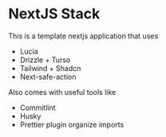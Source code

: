 # NextJS Stack

This is a template nextjs application that uses

- Lucia
- Drizzle + Turso
- Tailwind + Shadcn
- Next-safe-action

Also comes with useful tools like

- Commitlint
- Husky
- Prettier plugin organize imports
